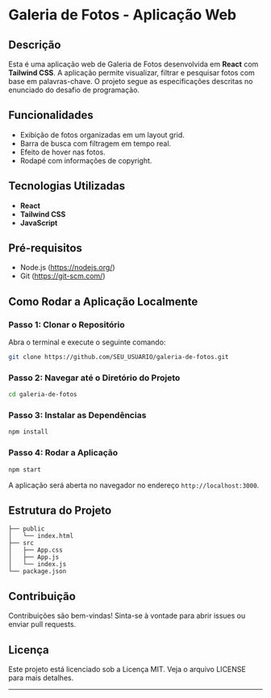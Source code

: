 # Galeria de Fotos - Aplicação Web

## Descrição
Esta é uma aplicação web de Galeria de Fotos desenvolvida em **React** com **Tailwind CSS**. A aplicação permite visualizar, filtrar e pesquisar fotos com base em palavras-chave. O projeto segue as especificações descritas no enunciado do desafio de programação.

## Funcionalidades
- Exibição de fotos organizadas em um layout grid.
- Barra de busca com filtragem em tempo real.
- Efeito de hover nas fotos.
- Rodapé com informações de copyright.

## Tecnologias Utilizadas
- **React**
- **Tailwind CSS**
- **JavaScript**

## Pré-requisitos
- Node.js (https://nodejs.org/)
- Git (https://git-scm.com/)

## Como Rodar a Aplicação Localmente

### Passo 1: Clonar o Repositório
Abra o terminal e execute o seguinte comando:
```bash
git clone https://github.com/SEU_USUARIO/galeria-de-fotos.git
```

### Passo 2: Navegar até o Diretório do Projeto
```bash
cd galeria-de-fotos
```

### Passo 3: Instalar as Dependências
```bash
npm install
```

### Passo 4: Rodar a Aplicação
```bash
npm start
```

A aplicação será aberta no navegador no endereço `http://localhost:3000`.

## Estrutura do Projeto
```
├── public
│   └── index.html
├── src
│   ├── App.css
│   ├── App.js
│   └── index.js
└── package.json
```

## Contribuição
Contribuições são bem-vindas! Sinta-se à vontade para abrir issues ou enviar pull requests.

## Licença
Este projeto está licenciado sob a Licença MIT. Veja o arquivo LICENSE para mais detalhes.

---



